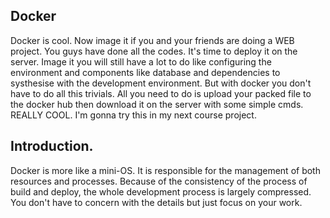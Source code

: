 ## Docker
Docker is cool. Now image it if you and your friends are doing a WEB project. You guys have done all the codes. It's time to deploy it on the server. Image it you will still have a lot to do like configuring the environment and components like database and dependencies to systhesise with the development environment. But with docker you don't have to do all this trivials. All you need to do is upload your packed file to the docker hub then download it on the server with some simple cmds. REALLY COOL. I'm gonna try this in my next course project.

## Introduction.
Docker is more like a mini-OS. It is responsible for the management of both resources and processes. Because of the consistency of the process of build and deploy, the whole development process is largely compressed. You don't have to concern with the details but just focus on your work.
